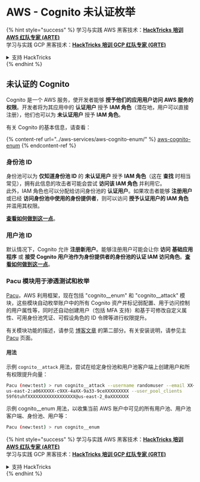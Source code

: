 # AWS - Cognito 未认证枚举

{% hint style="success" %}
学习与实践 AWS 黑客技术：<img src="../../../.gitbook/assets/image (1) (1) (1) (1).png" alt="" data-size="line">[**HackTricks 培训 AWS 红队专家 (ARTE)**](https://training.hacktricks.xyz/courses/arte)<img src="../../../.gitbook/assets/image (1) (1) (1) (1).png" alt="" data-size="line">\
学习与实践 GCP 黑客技术：<img src="../../../.gitbook/assets/image (2) (1).png" alt="" data-size="line">[**HackTricks 培训 GCP 红队专家 (GRTE)**<img src="../../../.gitbook/assets/image (2) (1).png" alt="" data-size="line">](https://training.hacktricks.xyz/courses/grte)

<details>

<summary>支持 HackTricks</summary>

* 查看 [**订阅计划**](https://github.com/sponsors/carlospolop)!
* **加入** 💬 [**Discord 群组**](https://discord.gg/hRep4RUj7f) 或 [**Telegram 群组**](https://t.me/peass) 或 **在** **Twitter** 🐦 **上关注我们** [**@hacktricks\_live**](https://twitter.com/hacktricks_live)**.**
* **通过向** [**HackTricks**](https://github.com/carlospolop/hacktricks) 和 [**HackTricks Cloud**](https://github.com/carlospolop/hacktricks-cloud) GitHub 仓库提交 PR 分享黑客技巧。

</details>
{% endhint %}

## 未认证的 Cognito

Cognito 是一个 AWS 服务，使开发者能够 **授予他们的应用用户访问 AWS 服务的权限**。开发者将为其应用中的 **认证用户** 授予 **IAM 角色**（潜在地，用户可以直接注册），他们也可以为 **未认证用户** 授予 **IAM 角色**。

有关 Cognito 的基本信息，请查看：

{% content-ref url="../aws-services/aws-cognito-enum/" %}
[aws-cognito-enum](../aws-services/aws-cognito-enum/)
{% endcontent-ref %}

### 身份池 ID

身份池可以为 **仅知道身份池 ID** 的 **未认证用户** 授予 **IAM 角色**（这在 **查找** 时相当常见），拥有此信息的攻击者可能会尝试 **访问该 IAM 角色** 并利用它。\
此外，IAM 角色也可以分配给访问身份池的 **认证用户**。如果攻击者能够 **注册用户** 或已经 **访问身份池中使用的身份提供者**，则可以访问 **授予认证用户的 IAM 角色** 并滥用其权限。

[**查看如何做到这一点**](../aws-services/aws-cognito-enum/cognito-identity-pools.md)。

### 用户池 ID

默认情况下，Cognito 允许 **注册新用户**。能够注册用户可能会让你 **访问** **基础应用程序** 或 **接受 Cognito 用户池作为身份提供者的身份池的认证 IAM 访问角色**。[**查看如何做到这一点**](../aws-services/aws-cognito-enum/cognito-user-pools.md#registration)。

### Pacu 模块用于渗透测试和枚举

[Pacu](https://github.com/RhinoSecurityLabs/pacu)，AWS 利用框架，现在包括 "cognito\_\_enum" 和 "cognito\_\_attack" 模块，这些模块自动枚举账户中的所有 Cognito 资产并标记弱配置、用于访问控制的用户属性等，同时还自动创建用户（包括 MFA 支持）和基于可修改自定义属性、可用身份池凭证、可假设角色的 ID 令牌等进行权限提升。

有关模块功能的描述，请参见 [博客文章](https://rhinosecuritylabs.com/aws/attacking-aws-cognito-with-pacu-p2) 的第二部分。有关安装说明，请参见主 [Pacu](https://github.com/RhinoSecurityLabs/pacu) 页面。

#### 用法

示例 `cognito__attack` 用法，尝试在给定身份池和用户池客户端上创建用户和所有权限提升向量：
```bash
Pacu (new:test) > run cognito__attack --username randomuser --email XX+sdfs2@gmail.com --identity_pools
us-east-2:a06XXXXX-c9XX-4aXX-9a33-9ceXXXXXXXXX --user_pool_clients
59f6tuhfXXXXXXXXXXXXXXXXXX@us-east-2_0aXXXXXXX
```
示例 cognito\_\_enum 用法，以收集当前 AWS 账户中可见的所有用户池、用户池客户端、身份池、用户等：
```bash
Pacu (new:test) > run cognito__enum
```
{% hint style="success" %}
学习与实践 AWS 黑客技术：<img src="../../../.gitbook/assets/image (1) (1) (1) (1).png" alt="" data-size="line">[**HackTricks 培训 AWS 红队专家 (ARTE)**](https://training.hacktricks.xyz/courses/arte)<img src="../../../.gitbook/assets/image (1) (1) (1) (1).png" alt="" data-size="line">\
学习与实践 GCP 黑客技术：<img src="../../../.gitbook/assets/image (2) (1).png" alt="" data-size="line">[**HackTricks 培训 GCP 红队专家 (GRTE)**<img src="../../../.gitbook/assets/image (2) (1).png" alt="" data-size="line">](https://training.hacktricks.xyz/courses/grte)

<details>

<summary>支持 HackTricks</summary>

* 查看 [**订阅计划**](https://github.com/sponsors/carlospolop)!
* **加入** 💬 [**Discord 群组**](https://discord.gg/hRep4RUj7f) 或 [**telegram 群组**](https://t.me/peass) 或 **关注** 我们的 **Twitter** 🐦 [**@hacktricks\_live**](https://twitter.com/hacktricks_live)**.**
* **通过向** [**HackTricks**](https://github.com/carlospolop/hacktricks) 和 [**HackTricks Cloud**](https://github.com/carlospolop/hacktricks-cloud) github 仓库提交 PR 来分享黑客技巧。

</details>
{% endhint %}
